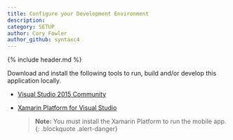 ```yaml
---
title: Configure your Development Environment
description: 
category: SETUP
author: Cory Fowler
author_github: syntaxc4
---
```


{% include header.md %}

Download and install the following tools to run, build and/or develop this application locally.

- [Visual Studio 2015 Community](https://go.microsoft.com/fwlink/?LinkId=691978&clcid=0x409)
- [Xamarin Platform for Visual Studio](https://xamarin.com/platform) 

  > **Note:** You must install the Xamarin Platform to run the mobile app.
  {: .blockquote .alert-danger}